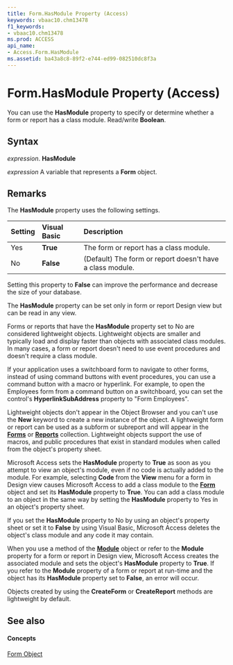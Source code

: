```yaml
---
title: Form.HasModule Property (Access)
keywords: vbaac10.chm13478
f1_keywords:
- vbaac10.chm13478
ms.prod: ACCESS
api_name:
- Access.Form.HasModule
ms.assetid: ba43a8c8-89f2-e744-ed99-082510dc8f3a
---
```



# Form.HasModule Property (Access)

You can use the  **HasModule** property to specify or determine whether a form or report has a class module. Read/write **Boolean**.


## Syntax

 _expression_. **HasModule**

 _expression_ A variable that represents a **Form** object.


## Remarks

The  **HasModule** property uses the following settings.



|**Setting**|**Visual Basic**|**Description**|
|:-----|:-----|:-----|
|Yes|**True**|The form or report has a class module.|
|No|**False**|(Default) The form or report doesn't have a class module.|
Setting this property to  **False** can improve the performance and decrease the size of your database.

The  **HasModule** property can be set only in form or report Design view but can be read in any view.

Forms or reports that have the  **HasModule** property set to No are considered lightweight objects. Lightweight objects are smaller and typically load and display faster than objects with associated class modules. In many cases, a form or report doesn't need to use event procedures and doesn't require a class module.

If your application uses a switchboard form to navigate to other forms, instead of using command buttons with event procedures, you can use a command button with a macro or hyperlink. For example, to open the Employees form from a command button on a switchboard, you can set the control's  **HyperlinkSubAddress** property to "Form Employees".

Lightweight objects don't appear in the Object Browser and you can't use the  **New** keyword to create a new instance of the object. A lightweight form or report can be used as a subform or subreport and will appear in the **[Forms](forms-object-access.md)** or **[Reports](reports-object-access.md)** collection. Lightweight objects support the use of macros, and public procedures that exist in standard modules when called from the object's property sheet.

Microsoft Access sets the  **HasModule** property to **True** as soon as you attempt to view an object's module, even if no code is actually added to the module. For example, selecting **Code** from the **View** menu for a form in Design view causes Microsoft Access to add a class module to the **[Form](form-object-access.md)** object and set its **HasModule** property to **True**. You can add a class module to an object in the same way by setting the **HasModule** property to Yes in an object's property sheet.

If you set the  **HasModule** property to No by using an object's property sheet or set it to **False** by using Visual Basic, Microsoft Access deletes the object's class module and any code it may contain.

When you use a method of the  **[Module](module-object-access.md)** object or refer to the **Module** property for a form or report in Design view, Microsoft Access creates the associated module and sets the object's **HasModule** property to **True**. If you refer to the **Module** property of a form or report at run-time and the object has its **HasModule** property set to **False**, an error will occur.

Objects created by using the  **CreateForm** or **CreateReport** methods are lightweight by default.


## See also


#### Concepts


[Form Object](form-object-access.md)

